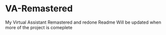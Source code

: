 # VA-Remastered
My Virtual Assistant Remastered and redone
Readme Will be updated when more of the project is comeplete

